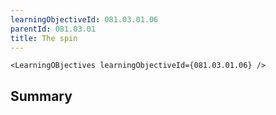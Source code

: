 ```yaml
---
learningObjectiveId: 081.03.01.06
parentId: 081.03.01
title: The spin
---
```


```tsx eval
<LearningOBjectives learningObjectiveId={081.03.01.06} />
```

## Summary
